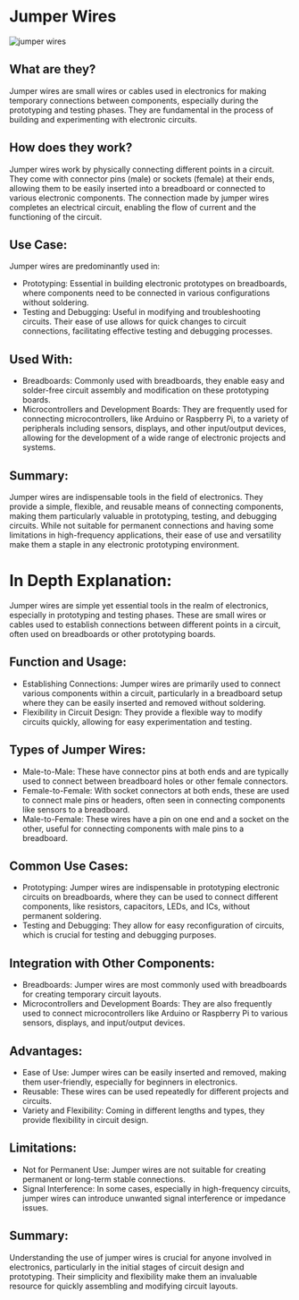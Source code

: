 # Jumper Wires

![jumper wires](https://github.com/gurjindertoor/Learn-Electronics/assets/78512847/3508a38b-3eaf-4f33-9b9b-892240217917)

## What are they?

Jumper wires are small wires or cables used in electronics for making temporary connections between components, especially during the prototyping and testing phases. They are fundamental in the process of building and experimenting with electronic circuits.

## How does they work?

Jumper wires work by physically connecting different points in a circuit. They come with connector pins (male) or sockets (female) at their ends, allowing them to be easily inserted into a breadboard or connected to various electronic components. The connection made by jumper wires completes an electrical circuit, enabling the flow of current and the functioning of the circuit.

## Use Case:

Jumper wires are predominantly used in:

- Prototyping: Essential in building electronic prototypes on breadboards, where components need to be connected in various configurations without soldering.
- Testing and Debugging: Useful in modifying and troubleshooting circuits. Their ease of use allows for quick changes to circuit connections, facilitating effective testing and debugging processes.

## Used With:

- Breadboards: Commonly used with breadboards, they enable easy and solder-free circuit assembly and modification on these prototyping boards.
- Microcontrollers and Development Boards: They are frequently used for connecting microcontrollers, like Arduino or Raspberry Pi, to a variety of peripherals including sensors, displays, and other input/output devices, allowing for the development of a wide range of electronic projects and systems.

## Summary:

Jumper wires are indispensable tools in the field of electronics. They provide a simple, flexible, and reusable means of connecting components, making them particularly valuable in prototyping, testing, and debugging circuits. While not suitable for permanent connections and having some limitations in high-frequency applications, their ease of use and versatility make them a staple in any electronic prototyping environment.

# In Depth Explanation:

Jumper wires are simple yet essential tools in the realm of electronics, especially in prototyping and testing phases. These are small wires or cables used to establish connections between different points in a circuit, often used on breadboards or other prototyping boards.

## Function and Usage:

- Establishing Connections: Jumper wires are primarily used to connect various components within a circuit, particularly in a breadboard setup where they can be easily inserted and removed without soldering.
- Flexibility in Circuit Design: They provide a flexible way to modify circuits quickly, allowing for easy experimentation and testing.

## Types of Jumper Wires:

- Male-to-Male: These have connector pins at both ends and are typically used to connect between breadboard holes or other female connectors.
- Female-to-Female: With socket connectors at both ends, these are used to connect male pins or headers, often seen in connecting components like sensors to a breadboard.
- Male-to-Female: These wires have a pin on one end and a socket on the other, useful for connecting components with male pins to a breadboard.

## Common Use Cases:

- Prototyping: Jumper wires are indispensable in prototyping electronic circuits on breadboards, where they can be used to connect different components, like resistors, capacitors, LEDs, and ICs, without permanent soldering.
- Testing and Debugging: They allow for easy reconfiguration of circuits, which is crucial for testing and debugging purposes.

## Integration with Other Components:

- Breadboards: Jumper wires are most commonly used with breadboards for creating temporary circuit layouts.
- Microcontrollers and Development Boards: They are also frequently used to connect microcontrollers like Arduino or Raspberry Pi to various sensors, displays, and input/output devices.

## Advantages:

- Ease of Use: Jumper wires can be easily inserted and removed, making them user-friendly, especially for beginners in electronics.
- Reusable: These wires can be used repeatedly for different projects and circuits.
- Variety and Flexibility: Coming in different lengths and types, they provide flexibility in circuit design.

## Limitations:

- Not for Permanent Use: Jumper wires are not suitable for creating permanent or long-term stable connections.
- Signal Interference: In some cases, especially in high-frequency circuits, jumper wires can introduce unwanted signal interference or impedance issues.

## Summary:

Understanding the use of jumper wires is crucial for anyone involved in electronics, particularly in the initial stages of circuit design and prototyping. Their simplicity and flexibility make them an invaluable resource for quickly assembling and modifying circuit layouts.

